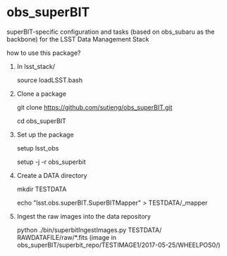 # obs_superBIT

superBIT-specific configuration and tasks (based on obs_subaru as the backbone) for the LSST Data Management Stack

how to use this package?
1. In lsst_stack/
	
	source loadLSST.bash

2. Clone a package

	git clone https://github.com/sutieng/obs_superBIT.git
  
	cd obs_superBIT

3. Set up the package

 	setup lsst_obs
  
 	setup -j -r obs_superbit

4. Create a DATA directory

 	mkdir TESTDATA
  
 	echo "lsst.obs.superBIT.SuperBITMapper" >  TESTDATA/_mapper

5. Ingest the raw images into the data repository

 	python ./bin/superbitIngestImages.py TESTDATA/ RAWDATAFILE/raw/*.fits (image in obs_superBIT/superbit_repo/TESTIMAGE1/2017-05-25/WHEELPOS0/)
